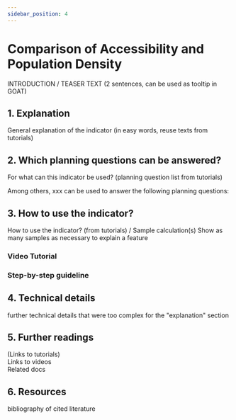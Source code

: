 ```yaml
---
sidebar_position: 4
---
```


# Comparison of Accessibility and Population Density

INTRODUCTION / TEASER TEXT (2 sentences, can be used as tooltip in GOAT)

## 1. Explanation

General explanation of the indicator (in easy words, reuse texts from tutorials)

## 2. Which planning questions can be answered? 

For what can this indicator be used? (planning question list from tutorials)

Among others, xxx can be used to answer the following planning questions:

## 3. How to use the indicator?

How to use the indicator? (from tutorials) / Sample calculation(s)
Show as many samples as necessary to explain a feature

### Video Tutorial

### Step-by-step guideline

## 4. Technical details

further technical details that were too complex for the "explanation" section

## 5. Further readings

(Links to tutorials)  
Links to videos  
Related docs  

## 6. Resources

bibliography of cited literature